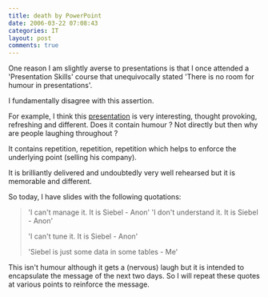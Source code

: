 ```yaml
---
title: death by PowerPoint
date: 2006-03-22 07:08:43
categories: IT
layout: post
comments: true
---
```

One reason I am slightly averse to presentations is that I once attended
a 'Presentation Skills' course that unequivocally stated 'There is no
room for humour in presentations'.

I fundamentally disagree with this assertion.

For example, I think this
[presentation](http://tkyte.blogspot.com/2005/11/something-to-aspire-to.html)
is very interesting, thought provoking, refreshing and different. Does
it contain humour ? Not directly but then why are people laughing
throughout ?

It contains repetition, repetition, repetition which helps to enforce
the underlying point (selling his company).

It is brilliantly delivered and undoubtedly very well rehearsed but it
is memorable and different.

So today, I have slides with the following quotations:

> 'I can't manage it. It is Siebel - Anon'
> 'I don't understand it. It is Siebel - Anon'
>
> 'I can't tune it. It is Siebel - Anon'
>
> 'Siebel is just some data in some tables - Me'

This isn't humour although it gets a (nervous) laugh but it is intended
to encapsulate the message of the next two days. So I will repeat these
quotes at various points to reinforce the message.
